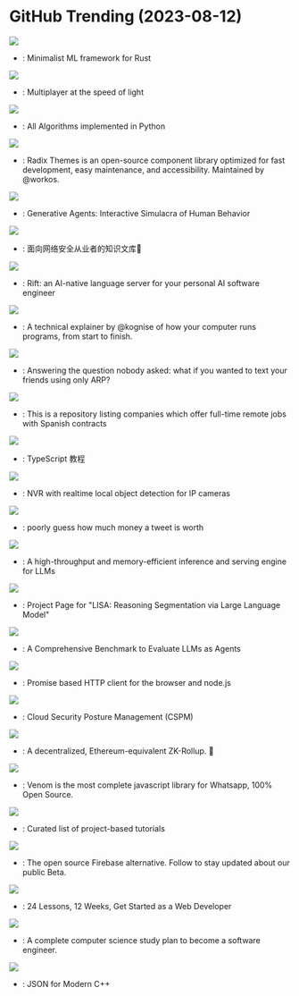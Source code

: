 # GitHub Trending (2023-08-12)

![](https://img.shields.io/badge/Rust-New%20914-green?style=flat-square&logo=appveyor)
- [](https://github.comundefined): Minimalist ML framework for Rust

![](https://img.shields.io/badge/Rust-New%20168-green?style=flat-square&logo=appveyor)
- [](https://github.comundefined): Multiplayer at the speed of light

![](https://img.shields.io/badge/Python-New%2098-green?style=flat-square&logo=appveyor)
- [](https://github.comundefined): All Algorithms implemented in Python

![](https://img.shields.io/badge/TypeScript-New%20158-green?style=flat-square&logo=appveyor)
- [](https://github.comundefined): Radix Themes is an open-source component library optimized for fast development, easy maintenance, and accessibility. Maintained by @workos.

![](https://img.shields.io/badge/none-New%201-green?style=flat-square&logo=appveyor)
- [](https://github.comundefined): Generative Agents: Interactive Simulacra of Human Behavior

![](https://img.shields.io/badge/none-New%2053-green?style=flat-square&logo=appveyor)
- [](https://github.comundefined): 面向网络安全从业者的知识文库🍃

![](https://img.shields.io/badge/Python-New%20145-green?style=flat-square&logo=appveyor)
- [](https://github.comundefined): Rift: an AI-native language server for your personal AI software engineer

![](https://img.shields.io/badge/MDX-New%20233-green?style=flat-square&logo=appveyor)
- [](https://github.comundefined): A technical explainer by @kognise of how your computer runs programs, from start to finish.

![](https://img.shields.io/badge/Rust-New%2069-green?style=flat-square&logo=appveyor)
- [](https://github.comundefined): Answering the question nobody asked: what if you wanted to text your friends using only ARP?

![](https://img.shields.io/badge/none-New%2016-green?style=flat-square&logo=appveyor)
- [](https://github.comundefined): This is a repository listing companies which offer full-time remote jobs with Spanish contracts

![](https://img.shields.io/badge/none-New%2070-green?style=flat-square&logo=appveyor)
- [](https://github.comundefined): TypeScript 教程

![](https://img.shields.io/badge/Python-New%2013-green?style=flat-square&logo=appveyor)
- [](https://github.comundefined): NVR with realtime local object detection for IP cameras

![](https://img.shields.io/badge/JavaScript-New%209-green?style=flat-square&logo=appveyor)
- [](https://github.comundefined): poorly guess how much money a tweet is worth

![](https://img.shields.io/badge/Python-New%2077-green?style=flat-square&logo=appveyor)
- [](https://github.comundefined): A high-throughput and memory-efficient inference and serving engine for LLMs

![](https://img.shields.io/badge/Python-New%2053-green?style=flat-square&logo=appveyor)
- [](https://github.comundefined): Project Page for "LISA: Reasoning Segmentation via Large Language Model"

![](https://img.shields.io/badge/C%2B%2B-New%2064-green?style=flat-square&logo=appveyor)
- [](https://github.comundefined): A Comprehensive Benchmark to Evaluate LLMs as Agents

![](https://img.shields.io/badge/JavaScript-New%2014-green?style=flat-square&logo=appveyor)
- [](https://github.comundefined): Promise based HTTP client for the browser and node.js

![](https://img.shields.io/badge/JavaScript-New%2047-green?style=flat-square&logo=appveyor)
- [](https://github.comundefined): Cloud Security Posture Management (CSPM)

![](https://img.shields.io/badge/HTML-New%2044-green?style=flat-square&logo=appveyor)
- [](https://github.comundefined): A decentralized, Ethereum-equivalent ZK-Rollup. 🥁

![](https://img.shields.io/badge/JavaScript-New%203-green?style=flat-square&logo=appveyor)
- [](https://github.comundefined): Venom is the most complete javascript library for Whatsapp, 100% Open Source.

![](https://img.shields.io/badge/none-New%20140-green?style=flat-square&logo=appveyor)
- [](https://github.comundefined): Curated list of project-based tutorials

![](https://img.shields.io/badge/TypeScript-New%2068-green?style=flat-square&logo=appveyor)
- [](https://github.comundefined): The open source Firebase alternative. Follow to stay updated about our public Beta.

![](https://img.shields.io/badge/JavaScript-New%20266-green?style=flat-square&logo=appveyor)
- [](https://github.comundefined): 24 Lessons, 12 Weeks, Get Started as a Web Developer

![](https://img.shields.io/badge/none-New%2089-green?style=flat-square&logo=appveyor)
- [](https://github.comundefined): A complete computer science study plan to become a software engineer.

![](https://img.shields.io/badge/C%2B%2B-New%2020-green?style=flat-square&logo=appveyor)
- [](https://github.comundefined): JSON for Modern C++

